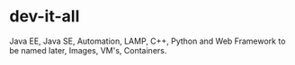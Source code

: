# dev-it-all
Java EE, Java SE, Automation, LAMP, C++, Python and Web Framework to be named later, Images, VM's, Containers.
